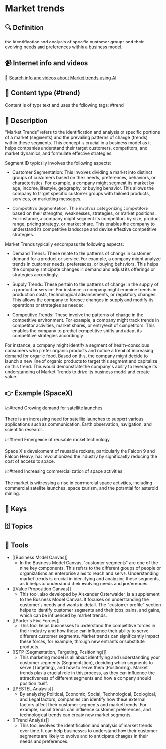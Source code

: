 
# Market trends


## 🔍 Definition
the identification and analysis of specific customer groups and their evolving needs and preferences within a business model.


## 📹 Internet info and videos
🤖 [Search info and videos about Market trends using AI](https://www.perplexity.ai/search?q=videos+about+Market+trends:+the+identification+and+analysis+of+specific+customer+groups+and+their+evolving+needs+and+preferences+within+a+business+model.
)

## 📰 Content type (#trend)
Content is of type text and uses the following tags: #trend


## 📖 Description
"Market Trends" refers to the identification and analysis of specific portions of a market (segments) and the prevailing patterns of change (trends) within these segments. This concept is crucial in a business model as it helps companies understand their target customers, competitors, and market dynamics, and formulate effective strategies.

Segment ID typically involves the following aspects:

- Customer Segmentation: This involves dividing a market into distinct groups of customers based on their needs, preferences, behaviors, or characteristics. For example, a company might segment its market by age, income, lifestyle, geography, or buying behavior. This allows the company to target specific customer groups with tailored products, services, or marketing messages.

- Competitive Segmentation: This involves categorizing competitors based on their strengths, weaknesses, strategies, or market positions. For instance, a company might segment its competitors by size, product range, pricing strategy, or market share. This enables the company to understand its competitive landscape and devise effective competitive strategies.

Market Trends typically encompass the following aspects:

- Demand Trends: These relate to the patterns of change in customer demand for a product or service. For example, a company might analyze trends in customer needs, preferences, or buying behaviors. This helps the company anticipate changes in demand and adjust its offerings or strategies accordingly.

- Supply Trends: These pertain to the patterns of change in the supply of a product or service. For instance, a company might examine trends in production costs, technological advancements, or regulatory changes. This allows the company to foresee changes in supply and modify its operations or strategies as needed.

- Competitive Trends: These involve the patterns of change in the competitive environment. For example, a company might track trends in competitor activities, market shares, or entry/exit of competitors. This enables the company to predict competitive shifts and adapt its competitive strategies accordingly.

For instance, a company might identify a segment of health-conscious consumers who prefer organic products and notice a trend of increasing demand for organic food. Based on this, the company might decide to launch a new line of organic products to target this segment and capitalize on this trend. This would demonstrate the company's ability to leverage its understanding of Market Trends to drive its business model and create value.

## 👉 Example (SpaceX)

📈#trend Growing demand for satellite launches

There is an increasing need for satellite launches to support various applications such as communication, Earth observation, navigation, and scientific research.

📈#trend Emergence of reusable rocket technology

Space X's development of reusable rockets, particularly the Falcon 9 and Falcon Heavy, has revolutionized the industry by significantly reducing the cost of access to space.

📈#trend Increasing commercialization of space activities

The market is witnessing a rise in commercial space activities, including commercial satellite launches, space tourism, and the potential for asteroid mining.

## 🔑 Keys



## 🗄️ Topics


## 🧰 Tools
- [[Business Model Canvas]]
  - In the Business Model Canvas, "customer segments" are one of the nine key components. This refers to the different groups of people or organizations an enterprise aims to reach and serve. Understanding market trends is crucial in identifying and analyzing these segments, as it helps to understand their evolving needs and preferences.
- [[Value Proposition Canvas]]
  - This tool, also developed by Alexander Osterwalder, is a supplement to the Business Model Canvas. It focuses on understanding the customer's needs and wants in detail. The "customer profile" section helps to identify customer segments and their jobs, pains, and gains, which can be influenced by market trends.
- [[Porter's Five Forces]]
  - This tool helps businesses to understand the competitive forces in their industry and how these can influence their ability to serve different customer segments. Market trends can significantly impact these forces, for example, through new entrants or substitute products.
- [[STP (Segmentation, Targeting, Positioning)]]
  - This marketing model is all about identifying and understanding your customer segments (Segmentation), deciding which segments to serve (Targeting), and how to serve them (Positioning). Market trends play a crucial role in this process, as they can influence the attractiveness of different segments and how a company should position itself.
- [[PESTEL Analysis]]
  - By analyzing Political, Economic, Social, Technological, Ecological, and Legal factors, companies can identify how these external factors affect their customer segments and market trends. For example, social trends can influence customer preferences, and technological trends can create new market segments.
- [[Trend Analysis]]
  - This tool involves the identification and analysis of market trends over time. It can help businesses to understand how their customer segments are likely to evolve and to anticipate changes in their needs and preferences.
